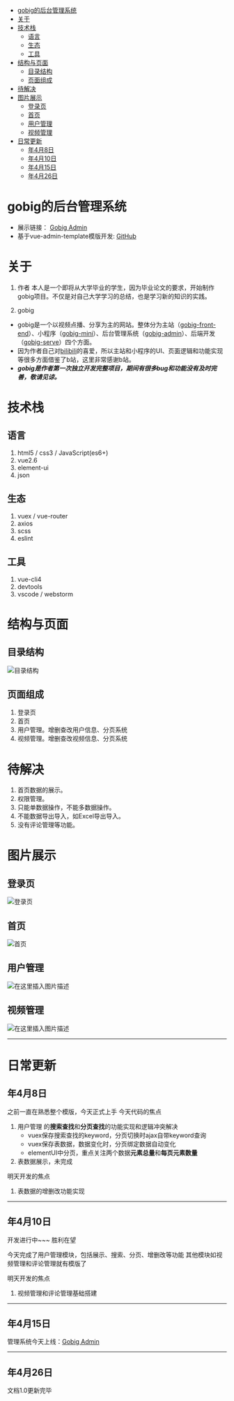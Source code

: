 <!-- TOC -->

- [gobig的后台管理系统](#gobig%E7%9A%84%E5%90%8E%E5%8F%B0%E7%AE%A1%E7%90%86%E7%B3%BB%E7%BB%9F)
- [关于](#%E5%85%B3%E4%BA%8E)
- [技术栈](#%E6%8A%80%E6%9C%AF%E6%A0%88)
    - [语言](#%E8%AF%AD%E8%A8%80)
    - [生态](#%E7%94%9F%E6%80%81)
    - [工具](#%E5%B7%A5%E5%85%B7)
- [结构与页面](#%E7%BB%93%E6%9E%84%E4%B8%8E%E9%A1%B5%E9%9D%A2)
    - [目录结构](#%E7%9B%AE%E5%BD%95%E7%BB%93%E6%9E%84)
    - [页面组成](#%E9%A1%B5%E9%9D%A2%E7%BB%84%E6%88%90)
- [待解决](#%E5%BE%85%E8%A7%A3%E5%86%B3)
- [图片展示](#%E5%9B%BE%E7%89%87%E5%B1%95%E7%A4%BA)
    - [登录页](#%E7%99%BB%E5%BD%95%E9%A1%B5)
    - [首页](#%E9%A6%96%E9%A1%B5)
    - [用户管理](#%E7%94%A8%E6%88%B7%E7%AE%A1%E7%90%86)
    - [视频管理](#%E8%A7%86%E9%A2%91%E7%AE%A1%E7%90%86)
- [日常更新](#%E6%97%A5%E5%B8%B8%E6%9B%B4%E6%96%B0)
    - [年4月8日](#%E5%B9%B44%E6%9C%888%E6%97%A5)
    - [年4月10日](#%E5%B9%B44%E6%9C%8810%E6%97%A5)
    - [年4月15日](#%E5%B9%B44%E6%9C%8815%E6%97%A5)
    - [年4月26日](#%E5%B9%B44%E6%9C%8826%E6%97%A5)

<!-- /TOC -->

# gobig的后台管理系统

- 展示链接： [Gobig Admin](https://www.gobigtonight.top/admin)
- 基于vue-admin-template模版开发: [GitHub](https://github.com/PanJiaChen/vue-admin-template)

# 关于
1. 作者
本人是一个即将从大学毕业的学生，因为毕业论文的要求，开始制作gobig项目。不仅是对自己大学学习的总结，也是学习新的知识的实践。

2. gobig
- gobig是一个以视频点播、分享为主的网站。整体分为主站（[gobig-front-end](https://github.com/SHGgo/gobig-front-end)）、小程序（[gobig-mini](https://github.com/SHGgo/gobig-front-end)）、后台管理系统（[gobig-admin](https://github.com/SHGgo/gobig-front-end)）、后端开发（[gobig-serve](https://github.com/SHGgo/gobig-serve)）四个方面。
- 因为作者自己对[bilibili](https://www.bilibili.com/)的喜爱，所以主站和小程序的UI、页面逻辑和功能实现等很多方面借鉴了b站，这里非常感谢b站。
- ***gobig是作者第一次独立开发完整项目，期间有很多bug和功能没有及时完善，敬请见谅。***

# 技术栈

## 语言
1. html5 / css3 / JavaScript(es6+)
2. vue2.6
3. element-ui
4. json

## 生态
1. vuex / vue-router 
2. axios
3. scss
4. eslint

## 工具
1. vue-cli4
2. devtools
3. vscode / webstorm

# 结构与页面

## 目录结构
![目录结构](https://img-blog.csdnimg.cn/20200426204107509.png)

## 页面组成
1. 登录页
2. 首页
3. 用户管理。增删查改用户信息、分页系统
4. 视频管理。增删查改视频信息、分页系统

# 待解决
1. 首页数据的展示。
2. 权限管理。
3. 只能单数据操作，不能多数据操作。
4. 不能数据导出导入，如Excel导出导入。
5. 没有评论管理等功能。

# 图片展示

## 登录页
![登录页](https://img-blog.csdnimg.cn/20200426204610105.png?x-oss-process=image/watermark,type_ZmFuZ3poZW5naGVpdGk,shadow_10,text_aHR0cHM6Ly9ibG9nLmNzZG4ubmV0L3FxXzQxNzg1OTIy,size_16,color_FFFFFF,t_70)

## 首页
![首页](https://img-blog.csdnimg.cn/20200426204802444.png?x-oss-process=image/watermark,type_ZmFuZ3poZW5naGVpdGk,shadow_10,text_aHR0cHM6Ly9ibG9nLmNzZG4ubmV0L3FxXzQxNzg1OTIy,size_16,color_FFFFFF,t_70)

## 用户管理
![在这里插入图片描述](https://img-blog.csdnimg.cn/20200426204947963.png?x-oss-process=image/watermark,type_ZmFuZ3poZW5naGVpdGk,shadow_10,text_aHR0cHM6Ly9ibG9nLmNzZG4ubmV0L3FxXzQxNzg1OTIy,size_16,color_FFFFFF,t_70)

## 视频管理
![在这里插入图片描述](https://img-blog.csdnimg.cn/20200426205021266.png?x-oss-process=image/watermark,type_ZmFuZ3poZW5naGVpdGk,shadow_10,text_aHR0cHM6Ly9ibG9nLmNzZG4ubmV0L3FxXzQxNzg1OTIy,size_16,color_FFFFFF,t_70)

---

# 日常更新

## 年4月8日
之前一直在熟悉整个模版，今天正式上手
今天代码的焦点
1. 用户管理 的**搜索查找**和**分页查找**的功能实现和逻辑冲突解决
    - vuex保存搜索查找的keyword，分页切换时ajax自带keyword查询
    - vuex保存表数据，数据变化时，分页绑定数据自动变化
    - elementUI中分页，重点关注两个数据**元素总量**和**每页元素数量**
2. 表数据展示，未完成

明天开发的焦点
1. 表数据的增删改功能实现
---

## 年4月10日

开发进行中~~~
胜利在望

今天完成了用户管理模块，包括展示、搜索、分页、增删改等功能
其他模块如视频管理和评论管理就有模版了

明天开发的焦点
1. 视频管理和评论管理基础搭建
---

## 年4月15日

管理系统今天上线：[Gobig Admin](https://www.gobigtonight.top/admin)

---

## 年4月26日
文档1.0更新完毕